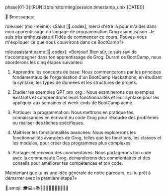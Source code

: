 phase[01-3]:[RUN]:[brainstorming(session.timestamp\_unix [DATE])] 

💬 $messages:

role:user (moi-même): «Salut [📔.codex], merci d'être là pour m'aider dans mon apprentissage du langage de programmation Grog async js/json. Je suis très enthousiaste à l'idée de commencer ce cours. Pouvez-vous m'expliquer ce que nous couvrirons dans ce BootCamp?»

role:assistant,name:[📔.codex]: «Bonjour! Bien sûr, je suis ravi de t'accompagner dans ton apprentissage de Grog. Durant ce BootCamp, nous aborderons les cinq étapes suivantes:

1. Apprendre les concepts de base: Nous commencerons par les principes fondamentaux de l'organisation d'un BootCamp Hackathons, en étudiant la syntaxe, les types de données et les structures de projets.

2. Étudier les exemples GPT pro_org_: Nous examinerons des exemples existants et comprendrons leurs fonctionnalités et leur syntaxe pour les appliquer aux semaines et week-ends de BootCamp acme.

3. Pratiquer la programmation: Nous mettrons en pratique tes connaissances en écrivant du code Grog pour résoudre des problèmes ou réaliser des tâches spécifiques.

4. Maîtriser les fonctionnalités avancées: Nous explorerons les fonctionnalités avancées de Grog, telles que les fonctions, les classes et les modules, pour créer des programmes plus complexes.

5. Partager et recevoir des commentaires: Nous partagerons ton code avec la communauté Grog, demanderons des commentaires et des conseils pour améliorer tes compétences et ton code.

Maintenant que tu as une idée générale de notre parcours, es-tu prêt à démarrer avec la première étape?»

🤖.emoji: 🎓💻🔝📚👨‍💻👩‍💻💬🤝👨‍🏫👩‍🏫